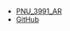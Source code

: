 
- [PNU_3991_AR](https://github.com/salehiaccount/PNU_3991_AR)
- [GitHub](https://github.com/salehiaccount)
